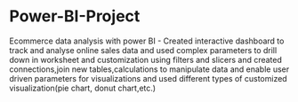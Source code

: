 # Power-BI-Project
Ecommerce data analysis with power BI - Created interactive dashboard to track and analyse online sales data and used complex parameters to drill down in worksheet and customization using filters and slicers and created connections,join new tables,calculations to manipulate data and enable user driven parameters for visualizations and used different types of customized visualization(pie chart, donut chart,etc.)

